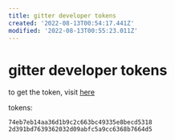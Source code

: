 ```yaml
---
title: gitter developer tokens
created: '2022-08-13T00:54:17.441Z'
modified: '2022-08-13T00:55:23.011Z'
---
```


# gitter developer tokens

to get the token, visit [here]()

tokens:
```
74eb7eb14aa36d1b9c2c663bc49335e8becd5318
2d391bd7639362032d09abfc5a9cc6368b7664d5

```
